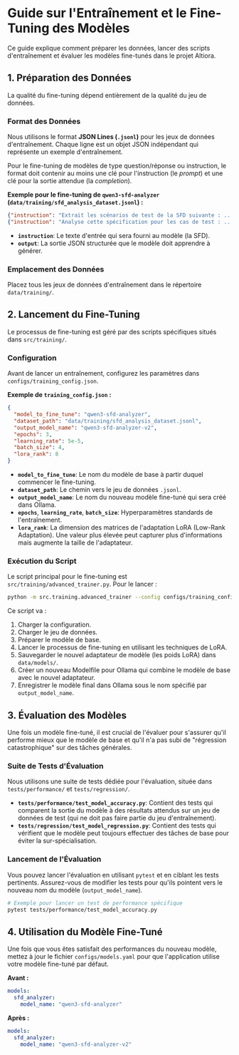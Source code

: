 # Guide sur l'Entraînement et le Fine-Tuning des Modèles

Ce guide explique comment préparer les données, lancer des scripts d'entraînement et évaluer les modèles fine-tunés dans le projet Altiora.

## 1. Préparation des Données

La qualité du fine-tuning dépend entièrement de la qualité du jeu de données.

### Format des Données

Nous utilisons le format **JSON Lines (`.jsonl`)** pour les jeux de données d'entraînement. Chaque ligne est un objet JSON indépendant qui représente un exemple d'entraînement.

Pour le fine-tuning de modèles de type question/réponse ou instruction, le format doit contenir au moins une clé pour l'instruction (le *prompt*) et une clé pour la sortie attendue (la *completion*).

**Exemple pour le fine-tuning de `qwen3-sfd-analyzer` (`data/training/sfd_analysis_dataset.jsonl`) :**

```json
{"instruction": "Extrait les scénarios de test de la SFD suivante : ...", "output": "[{"scenario": "Connexion réussie", ...}]"}
{"instruction": "Analyse cette spécification pour les cas de test : ...", "output": "[{"scenario": "Mot de passe oublié", ...}]"}
```

- **`instruction`**: Le texte d'entrée qui sera fourni au modèle (la SFD).
- **`output`**: La sortie JSON structurée que le modèle doit apprendre à générer.

### Emplacement des Données

Placez tous les jeux de données d'entraînement dans le répertoire `data/training/`.

## 2. Lancement du Fine-Tuning

Le processus de fine-tuning est géré par des scripts spécifiques situés dans `src/training/`.

### Configuration

Avant de lancer un entraînement, configurez les paramètres dans `configs/training_config.json`.

**Exemple de `training_config.json` :**

```json
{
  "model_to_fine_tune": "qwen3-sfd-analyzer",
  "dataset_path": "data/training/sfd_analysis_dataset.jsonl",
  "output_model_name": "qwen3-sfd-analyzer-v2",
  "epochs": 3,
  "learning_rate": 5e-5,
  "batch_size": 4,
  "lora_rank": 8
}
```

- **`model_to_fine_tune`**: Le nom du modèle de base à partir duquel commencer le fine-tuning.
- **`dataset_path`**: Le chemin vers le jeu de données `.jsonl`.
- **`output_model_name`**: Le nom du nouveau modèle fine-tuné qui sera créé dans Ollama.
- **`epochs`**, **`learning_rate`**, **`batch_size`**: Hyperparamètres standards de l'entraînement.
- **`lora_rank`**: La dimension des matrices de l'adaptation LoRA (Low-Rank Adaptation). Une valeur plus élevée peut capturer plus d'informations mais augmente la taille de l'adaptateur.

### Exécution du Script

Le script principal pour le fine-tuning est `src/training/advanced_trainer.py`. Pour le lancer :

```bash
python -m src.training.advanced_trainer --config configs/training_config.json
```

Ce script va :
1. Charger la configuration.
2. Charger le jeu de données.
3. Préparer le modèle de base.
4. Lancer le processus de fine-tuning en utilisant les techniques de LoRA.
5. Sauvegarder le nouvel adaptateur de modèle (les poids LoRA) dans `data/models/`.
6. Créer un nouveau Modelfile pour Ollama qui combine le modèle de base avec le nouvel adaptateur.
7. Enregistrer le modèle final dans Ollama sous le nom spécifié par `output_model_name`.

## 3. Évaluation des Modèles

Une fois un modèle fine-tuné, il est crucial de l'évaluer pour s'assurer qu'il performe mieux que le modèle de base et qu'il n'a pas subi de "régression catastrophique" sur des tâches générales.

### Suite de Tests d'Évaluation

Nous utilisons une suite de tests dédiée pour l'évaluation, située dans `tests/performance/` et `tests/regression/`.

- **`tests/performance/test_model_accuracy.py`**: Contient des tests qui comparent la sortie du modèle à des résultats attendus sur un jeu de données de test (qui ne doit pas faire partie du jeu d'entraînement).
- **`tests/regression/test_model_regression.py`**: Contient des tests qui vérifient que le modèle peut toujours effectuer des tâches de base pour éviter la sur-spécialisation.

### Lancement de l'Évaluation

Vous pouvez lancer l'évaluation en utilisant `pytest` et en ciblant les tests pertinents. Assurez-vous de modifier les tests pour qu'ils pointent vers le nouveau nom du modèle (`output_model_name`).

```bash
# Exemple pour lancer un test de performance spécifique
pytest tests/performance/test_model_accuracy.py
```

## 4. Utilisation du Modèle Fine-Tuné

Une fois que vous êtes satisfait des performances du nouveau modèle, mettez à jour le fichier `configs/models.yaml` pour que l'application utilise votre modèle fine-tuné par défaut.

**Avant :**
```yaml
models:
  sfd_analyzer:
    model_name: "qwen3-sfd-analyzer"
```

**Après :**
```yaml
models:
  sfd_analyzer:
    model_name: "qwen3-sfd-analyzer-v2"
```
